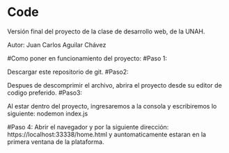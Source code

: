 # Code
Versión final del proyecto de la clase de desarrollo web, de la UNAH.

Autor: Juan Carlos Aguilar Chávez


#Como poner en funcionamiento del proyecto:
#Paso 1:

  Descargar este repositorio de git.
#Paso2:

  Despues de descomprimir el archivo, abrira el proyecto desde su editor de codigo preferido.
#Paso3:

  Al estar dentro del proyecto, ingresaremos a la consola y escribiremos lo siguiente:
    nodemon index.js
	
#Paso 4: Abrir el navegador y por la siguiente dirección:
  https://localhost:33338/home.html y auntomaticamente estaran en la primera ventana de la plataforma.
  
